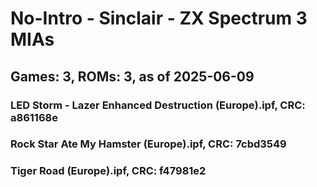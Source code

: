 # No-Intro - Sinclair - ZX Spectrum 3 MIAs
## Games: 3, ROMs: 3, as of 2025-06-09

### LED Storm - Lazer Enhanced Destruction (Europe).ipf, CRC: a861168e
### Rock Star Ate My Hamster (Europe).ipf, CRC: 7cbd3549
### Tiger Road (Europe).ipf, CRC: f47981e2
